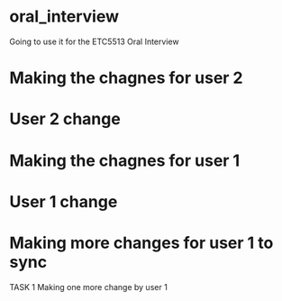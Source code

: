 # oral_interview
Going to use it for the ETC5513 Oral Interview

# Making the chagnes for user 2
# User 2 change 

# Making the chagnes for user 1 
# User 1 change 
# Making more changes for user 1 to sync

TASK 1
Making one more change by user 1 